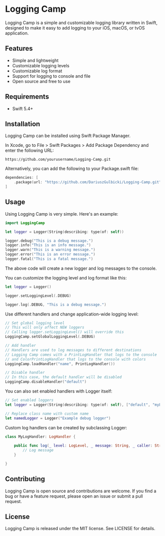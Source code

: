# Logging Camp

Logging Camp is a simple and customizable logging library written in Swift, designed to make it easy to add logging to your iOS, macOS, or tvOS application.

## Features

- Simple and lightweight
- Customizable logging levels
- Customizable log format
- Support for logging to console and file
- Open source and free to use

## Requirements

- Swift 5.4+

## Installation

Logging Camp can be installed using Swift Package Manager.

In Xcode, go to File > Swift Packages > Add Package Dependency and enter the following URL:

```
https://github.com/yourusername/Logging-Camp.git
```

Alternatively, you can add the following to your Package.swift file:

```swift
dependencies: [
    .package(url: "https://github.com/DariuszGulbicki/Logging-Camp.git", from: "1.0.0")
]
```

## Usage

Using Logging Camp is very simple. Here's an example:

```swift
import LoggingCamp

let logger = Logger(String(describing: type(of: self))

logger.debug("This is a debug message.")
logger.info("This is an info message.")
logger.warn("This is a warning message.")
logger.error("This is an error message.")
logger.fatal("This is a fatal message.")
```

The above code will create a new logger and log messages to the console.

You can customize the logging level and log format like this:

```swift
let logger = Logger()

logger.setLoggingLevel(.DEBUG)

logger.log(.DEBUG, "This is a debug message.")
```

Use different handlers and change application-wide logging level:

```swift
// Set global logging level
// This will only affect NEW loggers
// Calling logger.setLoggingLevel() will override this
LoggingCamp.setGlobalLoggingLevel(.DEBUG)

// Add handler
// Handlers are used to log messages to different destinations
// Logging Camp comes with a PrintLogHandler that logs to the console
// and ColorPrintLogHandler that logs to the console with colors
LoggingCamp.loadHandler("name", PrintLogHandler())

// Disable handler
// In this case, the default handler will be disabled
LoggingCamp.disableHandler("default")
```

You can also set enabled handlers with Logger itself:

```swift
// Set enabled loggers
let logger = Logger(String(describing: type(of: self), ["default", "myLogger"])

// Replace class name with custom name
let namedLogger = Logger("Example debug logger")
```

Custom log handlers can be created by subclassing Logger:

```swift
class MyLogHandler: LogHandler {
    
    public func log(_ level: LogLevel, _ message: String, _ caller: String, _ cause: Error?) {
        // Log message
    }

}
```

## Contributing

Logging Camp is open source and contributions are welcome. If you find a bug or have a feature request, please open an issue or submit a pull request.

## License

Logging Camp is released under the MIT license. See LICENSE for details.
